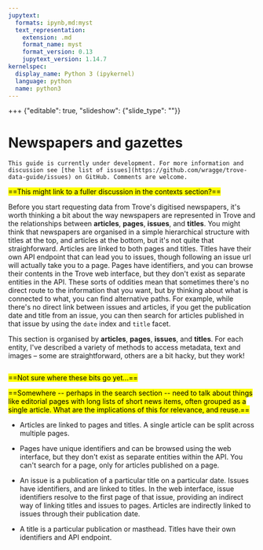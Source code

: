 ```yaml
---
jupytext:
  formats: ipynb,md:myst
  text_representation:
    extension: .md
    format_name: myst
    format_version: 0.13
    jupytext_version: 1.14.7
kernelspec:
  display_name: Python 3 (ipykernel)
  language: python
  name: python3
---
```


+++ {"editable": true, "slideshow": {"slide_type": ""}}

# Newspapers and gazettes

```{attention}
This guide is currently under development. For more information and discussion see [the list of issues](https://github.com/wragge/trove-data-guide/issues) on GitHub. Comments are welcome.
```

<mark>==This might link to a fuller discussion in the contexts section?==</mark>

Before you start requesting data from Trove's digitised newspapers, it's worth thinking a bit about the way newspapers are represented in Trove and the relationships between **articles**, **pages**, **issues**, and **titles**. You might think that newspapers are organised in a simple hierarchical structure with titles at the top, and articles at the bottom, but it's not quite that straighforward. Articles are linked to both pages and titles. Titles have their own API endpoint that can lead you to issues, though following an issue url will actually take you to a page. Pages have identifiers, and you can browse their contents in the Trove web interface, but they don't exist as separate entities in the API. These sorts of oddities mean that sometimes there's no direct route to the information that you want, but by thinking about what is connected to what, you can find alternative paths. For example, while there's no direct link between issues and articles, if you get the publication date and title from an issue, you can then search for articles published in that issue by using the `date` index and `title` facet.

This section is organised by **articles**, **pages**, **issues**, and **titles**. For each entity, I've described a variety of methods to access metadata, text and images – some are straightforward, others are a bit hacky, but they work!

```{tableofcontents}
```

<mark>==Not sure where these bits go yet...==</mark>



<mark>==Somewhere -- perhaps in the search section -- need to talk about things like editorial pages with long lists of short news items, often grouped as a single article. What are the implications of this for relevance, and reuse.==</mark>

- Articles are linked to pages and titles. A single article can be split across multiple pages. 

- Pages have unique identifiers and can be browsed using the web interface, but they don't exist as separate entities within the API. You can't search for a page, only for articles published on a page.

- An issue is a publication of a particular title on a particular date. Issues have identifiers, and are linked to titles. In the web interface, issue identifiers resolve to the first page of that issue, providing an indirect way of linking titles and issues to pages. Articles are indirectly linked to issues through their publication date.

- A title is a particular publication or masthead. Titles have their own identifiers and API endpoint.

```{code-cell} ipython3

```
